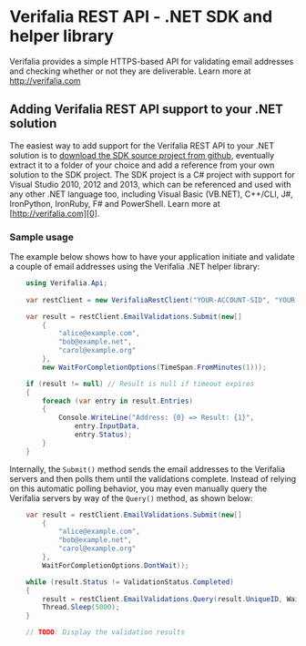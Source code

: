 Verifalia REST API - .NET SDK and helper library
================================================

Verifalia provides a simple HTTPS-based API for validating email addresses and checking whether or not they are deliverable. Learn more at http://verifalia.com

## Adding Verifalia REST API support to your .NET solution ##

The easiest way to add support for the Verifalia REST API to your .NET solution is to [download the SDK source project from github][1], eventually extract
it to a folder of your choice and add a reference from your own solution to the SDK project. The SDK project is a C# project with support for Visual Studio
2010, 2012 and 2013, which can be referenced and used with any other .NET language too, including Visual Basic (VB.NET), C++/CLI, J#, IronPython, IronRuby, F# and PowerShell.
Learn more at [http://verifalia.com][0].

### Sample usage ###

The example below shows how to have your application initiate and validate a couple of email addresses using the Verifalia .NET helper library:

```c#
	using Verifalia.Api;
	
	var restClient = new VerifaliaRestClient("YOUR-ACCOUNT-SID", "YOUR-AUTH-TOKEN");

	var result = restClient.EmailValidations.Submit(new[]
		{
			"alice@example.com",
			"bob@example.net",
			"carol@example.org"
		},
		new WaitForCompletionOptions(TimeSpan.FromMinutes(1)));

	if (result != null) // Result is null if timeout expires
	{
		foreach (var entry in result.Entries)
		{
			Console.WriteLine("Address: {0} => Result: {1}",
				entry.InputData,
				entry.Status);
		}
	}
```

Internally, the `Submit()` method sends the email addresses to the Verifalia servers and then polls them until the validations complete.
Instead of relying on this automatic polling behavior, you may even manually query the Verifalia servers by way of the `Query()` method, as shown below:

```c#
	var result = restClient.EmailValidations.Submit(new[]
		{
			"alice@example.com",
			"bob@example.net",
			"carol@example.org"
		},
		WaitForCompletionOptions.DontWait));

	while (result.Status != ValidationStatus.Completed)
	{
		result = restClient.EmailValidations.Query(result.UniqueID, WaitForCompletionOptions.DontWait);
		Thread.Sleep(5000);
	}

	// TODO: Display the validation results
```

[0]: http://verifalia.com
[1]: https://github.com/verifalia/verifalia-csharp-sdk/archive/master.zip